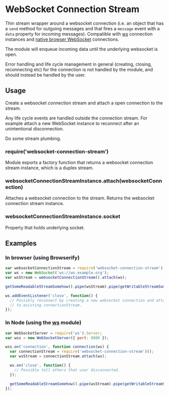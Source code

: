 # WebSocket Connection Stream

Thin stream wrapper around a websocket connection (i.e. an object that has a
`send` method for outgoing messages and that fires a `message` event with a `data`
property for incoming messages). Compatible with [ws](https://github.com/websockets/ws)
connection instances and [native browser WebSocket](https://developer.mozilla.org/en-US/docs/Web/API/WebSocket)
connections.

The module will enqueue incoming data until the underlying websocket is open.

Error handling and life cycle management in general (creating, closing,
reconnecting etc) for the connection is not handled by the module, and should
instead be handled by the user.

## Usage

Create a websocket connection stream and attach a open connection to the stream.

Any life cycle events are handled outside the connection stream. For example
attach a new WebSocket instance to reconnect after an unintentional
disconnection.

Do some stream plumbing.

### require('websocket-connection-stream')

Module exports a factory function that returns a websocket connection stream
instance, which is a duplex stream.

### websocketConnectionStreamInstance.attach(websocketConnection)

Attaches a websocket connection to the stream. Returns the websocket connection
stream instance.

### websocketConnectionStreamInstance.socket

Property that holds underlying socket.

## Examples

### In browser (using Browserify)

```js
var websocketConnectionStream = require('websocket-connection-stream');
var ws = new WebSocket('ws://ws.example.org');
var wsStream = websocketConnectionStream().attach(ws);

getSomeReadableStreamSomehow().pipe(wsStream).pipe(getWritableStreamSomehow());

ws.addEventListener('close', function() {
  // Possibly reconnect by creating a new websocket connection and attaching it
  // to existing connectionStream.
});
```


### In Node (using the [ws](https://github.com/websockets/ws) module)

```js
var WebSocketServer = require('ws').Server;
var wss = new WebSocketServer({ port: 8080 });

wss.on('connection', function connection(ws) {
  var connectionStream = require('websocket-connection-stream')();
  var wsStream = connectionStream.attach(ws);

  ws.on('close', function() {
    // Possible tell others that user disconnected.
  });

  getSomeReadableStreamSomehow().pipe(wsStream).pipe(getWritableStreamSomehow());
});
```



